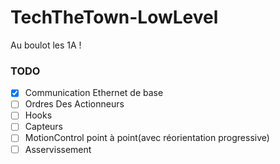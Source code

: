 # TechTheTown-LowLevel
Au boulot les 1A !

### TODO

- [x] Communication Ethernet de base
- [ ] Ordres Des Actionneurs
- [ ] Hooks
- [ ] Capteurs
- [ ] MotionControl point à point(avec réorientation progressive)
- [ ] Asservissement
